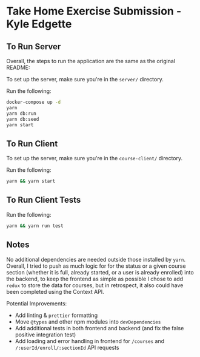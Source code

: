 # Take Home Exercise Submission - Kyle Edgette

## To Run Server

Overall, the steps to run the application are the same as the original README:

To set up the server, make sure you're in the `server/` directory.

Run the following:
```bash
docker-compose up -d
yarn
yarn db:run
yarn db:seed
yarn start
```

## To Run Client

To set up the server, make sure you're in the `course-client/` directory.

Run the following:
```bash
yarn && yarn start
```

## To Run Client Tests

Run the following:
```bash
yarn && yarn run test
```

## Notes

No additional dependencies are needed outside those installed by `yarn`.
Overall, I tried to push as much logic for for the status or a given course section (whether it is full, already started, or a user is already enrolled) into the backend, to keep the frontend as simple as possible
I chose to add `redux` to store the data for courses, but in retrospect, it also could have been completed using the Context API.

Potential Improvements:
- Add linting & `prettier` formatting
- Move `@types` and other npm modules into `devDependencies`
- Add additional tests in both frontend and backend (and fix the false positive integration test)
- Add loading and error handling in frontend for `/courses` and `/:userId/enroll/:sectionId` API requests
